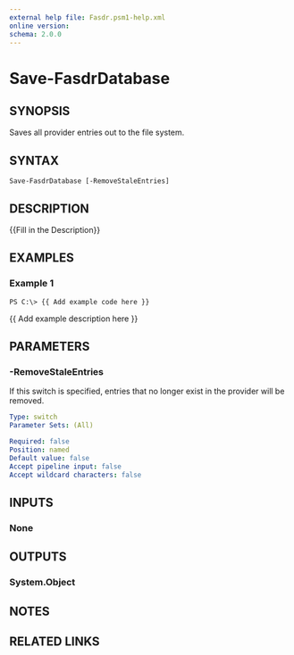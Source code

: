 ```yaml
---
external help file: Fasdr.psm1-help.xml
online version: 
schema: 2.0.0
---
```


# Save-FasdrDatabase
## SYNOPSIS
Saves all provider entries out to the file system.

## SYNTAX

```
Save-FasdrDatabase [-RemoveStaleEntries]
```

## DESCRIPTION
{{Fill in the Description}}

## EXAMPLES

### Example 1
```
PS C:\> {{ Add example code here }}
```

{{ Add example description here }}

## PARAMETERS

### -RemoveStaleEntries
If this switch is specified, entries that no longer exist in the provider will be removed.

```yaml
Type: switch
Parameter Sets: (All)

Required: false
Position: named
Default value: false
Accept pipeline input: false
Accept wildcard characters: false
```

## INPUTS

### None


## OUTPUTS

### System.Object

## NOTES

## RELATED LINKS

